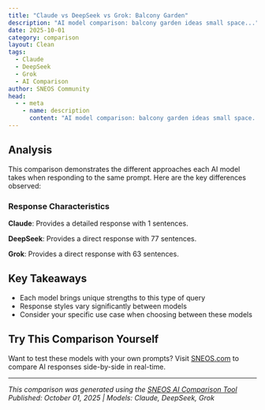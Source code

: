 ```yaml
---
title: "Claude vs DeepSeek vs Grok: Balcony Garden"
description: "AI model comparison: balcony garden ideas small space..."
date: 2025-10-01
category: comparison
layout: Clean
tags:
  - Claude
  - DeepSeek
  - Grok
  - AI Comparison
author: SNEOS Community
head:
  - - meta
    - name: description
      content: "AI model comparison: balcony garden ideas small space..."
---
```


<ChatComparison
  title="Claude vs DeepSeek vs Grok: Balcony Garden"
  prompt="balcony garden ideas small space"
  :responses='{
    "Claude": "Here are creative ideas to maximize your small balcony garden:\n\n## **Vertical Growing Solutions**\n- **Wall planters** and pocket gardens\n- **Hanging baskets** at different heights\n- **Ladder shelves** or tiered plant stands\n- **Trellises** for climbing plants like beans, peas, or morning glories\n- **Rail planters** that hook onto balcony railings\n\n## **Space-Efficient Containers**\n- **Stackable planters** for herbs and small vegetables\n- **Window boxes** along the railing\n- **Corner planters** to utilize awkward spaces\n- **Rolling carts** you can move for optimal sun exposure\n\n## **Best Plants for Small Balconies**\n**Edibles:**\n- Cherry tomatoes, lettuce, herbs (basil, mint, parsley)\n- Strawberries, peppers, microgreens\n\n**Flowers:**\n- Petunias, marigolds, nasturtiums\n- Succulents for low maintenance\n\n**Foliage:**\n- Small ferns, pothos, snake plants\n\n## **Design Tips**\n- Use **mirrors** to create illusion of space\n- Choose a **cohesive color scheme** for pots\n- Add **string lights** for ambiance\n- Include a **small seating area** with folding furniture\n- Use **lightweight containers** to avoid weight issues\n\n## **Practical Considerations**\n- Check weight limits and building rules\n- Ensure proper drainage\n- Consider wind exposure when selecting plants\n- Install shade cloth if needed\n\nWould you like specific advice based on your balcony\u0027s size, sunlight, or climate?",
    "DeepSeek": "Of course! Creating a balcony garden is a fantastic way to enjoy greenery, grow your own food, and create a personal oasis, even in the smallest of spaces. The key is to think vertically, be creative with containers, and choose the right plants.\n\nHere is a comprehensive guide to small balcony garden ideas, from foundational concepts to specific inspirations.\n\n### Part 1: Core Principles for a Small Balcony Garden\n\nBefore you buy a single plant, keep these three principles in mind:\n\n1.  **Go Vertical:** This is the #1 rule for small spaces. Use your walls and railings instead of just the floor.\n2.  **Choose the Right Containers:** Lightweight, stackable, and multi-functional pots are your best friends.\n3.  **Know Your Conditions:** Pay attention to sun and wind.\n    *   **Sun:** How many hours of direct sun does your balcony get? (Full sun = 6\u002B hours, Partial sun = 3-6, Shade = \u003C3 hours).\n    *   **Wind:** Is it a windy spot? This can dry out plants quickly and damage delicate stems.\n\n---\n\n### Part 2: Space-Smart Ideas \u0026 Setups\n\n#### 1. Vertical Gardening Systems\n*   **Trellis \u0026 Climbers:** Attach a trellis (wood, metal, or even a string grid) to a wall and grow climbing plants like peas, beans, cucumbers, morning glories, or clematis.\n*   **Wall Planters/Pockets:** Use fabric pocket planters, mounted wooden crates, or a series of wall pots to create a living wall. Perfect for herbs, strawberries, and succulents.\n*   **Hanging Planters:** Macram\u00E9 hangers, ceiling hooks, or wall-mounted brackets can hold trailing plants like pothos, string of pearls, or petunias, freeing up floor space.\n*   **Ladder Shelf:** Repurpose a wooden or metal ladder as a stylish, tiered plant stand.\n*   **Pallet Garden:** Stand a pallet upright, add landscape fabric to the back and sides, fill with soil, and plant in the slats. (Ensure the pallet is safe and untreated).\n\n#### 2. Railing \u0026 Balcony Edge Solutions\n*   **Railing Planters:** These are specifically designed to hook securely over your balcony railing. They are perfect for creating an instant green \u0022fence\u0022 of flowers or herbs.\n*   **Window Boxes:** Mount them on the *inside* of your railing if possible, or use sturdy brackets to secure them to the top.\n\n#### 3. Floor Space Maximizers\n*   **Tiered Plant Stands:** A classic for a reason. They allow you to grow multiple plants in the footprint of one.\n*   **Stackable Pots:** Pots that stack vertically, like a \u0022strawberry pot,\u0022 are great for growing multiple plants.\n*   **Foldable Furniture:** Use a small, foldable bistro set that can be tucked away when you need more space for gardening or entertaining.\n\n---\n\n### Part 3: Plant Selection for Small Spaces\n\nChoose plants that are naturally compact, productive, or can be trained vertically.\n\n#### **For Edibles (Growing Your Own Food):**\n*   **Herbs:** The ultimate balcony crop. They are compact, fragrant, and useful. Try basil, mint, rosemary, thyme, chives, and parsley.\n*   **Leafy Greens:** Lettuce, spinach, kale, and Swiss chard grow quickly and can be harvested as \u0022cut-and-come-again.\u0022\n*   **Vegetables:**\n    *   **Climbing:** Pole beans, peas, cucumbers (use a trellis).\n    *   **Compact:** Cherry tomatoes (look for \u0022patio\u0022 or \u0022bush\u0022 varieties), peppers, radishes, scallions.\n*   **Fruits:**\n    *   **Strawberries:** Perfect for railing planters and hanging baskets.\n    *   **Dwarf Citrus:** A dwarf lemon or lime tree in a large pot can thrive on a sunny balcony.\n\n#### **For Ornamentals (Beauty \u0026 Color):**\n*   **Trailing/Spilling:** Perfect for softening edges. Petunias, million bells (Calibrachoa), lobelia, ivy, and nasturtiums (edible too!).\n*   **Upright \u0026 Structural:** Add height and drama. Ornamental grasses, dwarf canna lilies, or a small shrub like a boxwood.\n*   **Compact Flowers:** Begonias, impatiens (for shade), marigolds, pansies, and zinnias.\n\n---\n\n### Part 4: Creative Themes \u0026 Inspirations\n\nGive your balcony a cohesive look with one of these themes:\n\n1.  **The Culinary Corner:** Dedicate your space to food. Use a vertical herb pocket planter, a railing box for lettuces, and a large pot for a tomato plant and some basil at its base.\n2.  **The Cozy Cottage Retreat:** Create a lush, informal feel. Use a mix of terracotta pots, fill them with a jumble of colorful flowers like geraniums and petunias, and add a comfortable chair with soft cushions.\n3.  **The Modern Oasis:** Focus on clean lines and architectural plants. Use identical sleek planters (e.g., concrete or metallic), and plant succulents, snake plants, and a single, striking ornamental grass.\n4.  **The Bee \u0026 Butterfly Garden:** Choose plants that attract pollinators. Lavender, salvia, echinacea, and marigolds are great choices. You\u0027ll be supporting local ecosystems.\n5.  **The Privacy Screen Garden:** Use fast-growing climbers on a trellis to create a natural privacy screen. Jasmine (for fragrance), morning glories, or even hops are excellent choices.\n\n---\n\n### Part 5: Pro Tips \u0026 Practicalities\n\n*   **Check Your Weight Limit:** Balconies have weight restrictions. Be mindful of heavy pots and wet soil. Lightweight plastic or fiberglass pots are often better than concrete or ceramic. Use a lightweight potting mix, not garden soil.\n*   **Drainage is Non-Negotiable:** Every pot **must** have drainage holes. Use saucers to protect your balcony (and your neighbors below!) from runoff.\n*   **Watering Wisely:** Small pots dry out fast. Consider a **self-watering planter** or a simple drip irrigation system on a timer for hassle-free care, especially if you travel.\n*   **Wind Protection:** If it\u0027s windy, use a trellis as a windbreak or choose sturdier plants like ornamental grasses and herbs.\n*   **Lighting:** Add fairy lights, solar-powered lanterns, or a single outdoor-rated lamp to extend the enjoyment of your space into the evening.\n\nStart small, enjoy the process, and watch your little balcony transform into your favorite room. Happy gardening",
    "Grok": "Creating a balcony garden in a small space can be both fun and rewarding. With a little creativity, you can transform your balcony into a green oasis, even if space is limited. Here are some practical and stylish ideas tailored for small balcony gardens:\n\n### 1. **Vertical Gardening**\n   - **Wall Planters**: Use wall-mounted planters or pockets to grow herbs, succulents, or small flowers. These save floor space and add a lush, green backdrop.\n   - **Trellises or Grids**: Install a trellis or wire grid on the wall for climbing plants like ivy, jasmine, or beans.\n   - **Hanging Shelves**: Mount shelves on the wall to place small pots or decorative plants.\n\n### 2. **Hanging Planters**\n   - Hang lightweight pots or baskets from the ceiling or balcony railing to grow trailing plants like pothos, petunias, or ferns. Use macrame plant hangers for a boho aesthetic.\n   - Consider a hanging herb garden for easy access to fresh basil, mint, or thyme.\n\n### 3. **Railing Planters**\n   - Use clip-on or over-the-rail planters to maximize space. These are perfect for small flowers, herbs, or even vegetables like lettuce or radishes.\n   - Opt for colorful planters to add a pop of color to your balcony.\n\n### 4. **Tiered Plant Stands**\n   - Invest in a compact, multi-tiered plant stand to display multiple plants without taking up much floor space. Choose a foldable or corner stand for extra convenience.\n   - Mix and match plants of different heights and textures for visual interest.\n\n### 5. **Repurpose Furniture**\n   - Use an old ladder as a plant stand by placing pots on each step.\n   - Stack wooden crates or pallets vertically to create a DIY shelf for pots and garden tools.\n   - Turn a small stool or side table into a plant display area.\n\n### 6. **Container Gardening**\n   - Use small to medium-sized pots or containers for flowers, herbs, or even dwarf fruit trees (like lemon or fig).\n   - Opt for lightweight, weather-resistant materials like plastic or fiberglass to make rearranging easier.\n   - Group pots of varying sizes together for a cohesive look, and use trays underneath to catch water runoff.\n\n### 7. **Herb and Edible Garden**\n   - Grow a mini kitchen garden with herbs like basil, parsley, rosemary, and mint in small pots or a single long container.\n   - Try compact vegetables like cherry tomatoes, peppers, or microgreens if you have enough sunlight.\n   - Use a windowsill-style planter box on the railing for easy access.\n\n### 8. **Succulents and Low-Maintenance Plants**\n   - If you\u2019re short on time or new to gardening, start with low-maintenance plants like succulents, cacti, or air plants. They require minimal watering and care.\n   - Arrange them in small, decorative containers or create a mini succulent garden in a shallow tray.\n\n### 9. **Foldable or Multi-Purpose Furniture**\n   - Use a foldable table or bench that doubles as a plant stand or storage for garden tools.\n   - Add a narrow potting table against the wall for both functionality and extra space to display plants.\n\n### 10. **Add Decorative Elements**\n   - String fairy lights or solar-powered lanterns around the railing or plants for a cozy ambiance at night.\n   - Place a small outdoor rug or artificial grass patch to create a garden-like feel underfoot.\n   - Use colorful or patterned pots to add personality without taking up extra space.\n\n### 11. **Maximize Corner Spaces**\n   - Place a tall plant or a corner shelf in unused balcony corners to create depth and utilize every inch of space.\n   - Hang corner shelves or use L-shaped planters for a neat, organized look.\n\n### 12. **Indoor-Outdoor Flow**\n   - If your balcony is adjacent to a living space, choose plants that complement your indoor decor to create a seamless transition.\n   - Add a small seating area (like a foldable chair or cushion) surrounded by plants to make the space feel like an extension of your home.\n\n### Tips for Small Balcony Gardens:\n- **Assess Sunlight**: Choose plants based on the amount of sunlight your balcony gets (full sun, partial shade, or full shade). For example, ferns and pothos thrive in shade, while tomatoes and marigolds need sun.\n- **Water Drainage**: Ensure pots have drainage holes to prevent waterlogging, especially since balconies often lack natural soil drainage.\n- **Weight Limits**: Check your balcony\u2019s weight restrictions before adding heavy pots or furniture.\n- **Seasonal Rotation**: Swap out plants seasonally to keep the space vibrant year-round.\n- **Pest Control**: Use natural pest repellents like neem oil to keep bugs at bay in a small, enclosed space.\n\n### Plant Suggestions for Small Spaces:\n- **Flowers**: Marigolds, geraniums, petunias (colorful and compact).\n- **Herbs**: Basil, mint, thyme, parsley (functional and space-saving).\n- **Greens**: Lettuce, spinach, kale (easy to grow in containers).\n- **Trailing Plants**: Pothos, string of pearls, ivy (great for hanging or vertical gardens).\n- **Dwarf Varieties**: Mini roses, dwarf citrus trees, or compact berry bushes.\n\nWith these ideas, even the tiniest balcony can become a lush, green retreat. Start small, experiment with different layouts, and personalize the space to suit your style and needs! What kind of vibe are you going for\u2014modern, boho, or practical? I can help refine the ideas further!"
  }'
  published-date="17:55"
/>

## Analysis

This comparison demonstrates the different approaches each AI model takes when responding to the same prompt. Here are the key differences observed:

### Response Characteristics

**Claude**: Provides a detailed response with 1 sentences. 

**DeepSeek**: Provides a direct response with 77 sentences. 

**Grok**: Provides a direct response with 63 sentences. 

## Key Takeaways

- Each model brings unique strengths to this type of query
- Response styles vary significantly between models
- Consider your specific use case when choosing between these models

## Try This Comparison Yourself

Want to test these models with your own prompts? Visit [SNEOS.com](https://sneos.com) to compare AI responses side-by-side in real-time.

---

*This comparison was generated using the [SNEOS AI Comparison Tool](https://sneos.com)*
*Published: October 01, 2025 | Models: Claude, DeepSeek, Grok*

